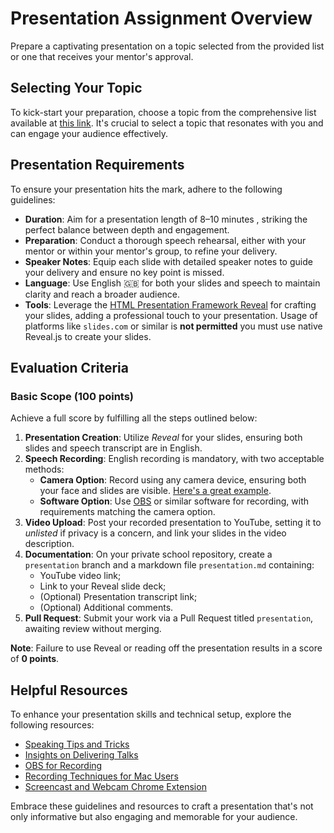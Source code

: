 # Presentation Assignment Overview

Prepare a captivating presentation  on a topic selected from the provided list or one that receives your mentor's approval.

## Selecting Your Topic

To kick-start your preparation, choose a topic from the comprehensive list available at [this link](presentation-topics.md). 
It's crucial to select a topic that resonates with you and can engage your audience effectively.

## Presentation Requirements

To ensure your presentation hits the mark, adhere to the following guidelines:

- **Duration**: Aim for a presentation length of 8–10 minutes , striking the perfect balance between depth and engagement.
- **Preparation**: Conduct a thorough speech rehearsal, either with your mentor or within your mentor's group, to refine your delivery.
- **Speaker Notes**: Equip each slide with detailed speaker notes to guide your delivery and ensure no key point is missed.
- **Language**: Use English 🇬🇧 for both your slides and speech to maintain clarity and reach a broader audience.
- **Tools**: Leverage the [HTML Presentation Framework Reveal](https://github.com/hakimel/reveal.js/) for crafting your 
slides, adding a professional touch to your presentation. Usage of platforms like `slides.com` or similar is **not permitted** 
you must use native Reveal.js to create your slides.

## Evaluation Criteria

### Basic Scope (100 points)

Achieve a full score by fulfilling all the steps outlined below:

1. **Presentation Creation**: Utilize _Reveal_ for your slides, ensuring both slides and speech transcript are in English.
2. **Speech Recording**: English recording is mandatory, with two acceptable methods:
   - **Camera Option**: Record using any camera device, ensuring both your face and slides are visible. [Here's a great example](https://www.youtube.com/watch?v=JezLAu4751Y&feature=youtu.be).
   - **Software Option**: Use [OBS](https://obsproject.com/) or similar software for recording, with requirements matching the camera option.
3. **Video Upload**: Post your recorded presentation to YouTube, setting it to _unlisted_ if privacy is a concern, and link your slides in the video description.
4. **Documentation**: On your private school repository, create a `presentation` branch and a markdown file `presentation.md` containing:
   - YouTube video link;
   - Link to your Reveal slide deck;
   - (Optional) Presentation transcript link;
   - (Optional) Additional comments.
5. **Pull Request**: Submit your work via a Pull Request titled `presentation`, awaiting review without merging.

**Note**: Failure to use Reveal or reading off the presentation results in a score of **0 points**.

## Helpful Resources

To enhance your presentation skills and technical setup, explore the following resources:

- [Speaking Tips and Tricks](http://speaking.io/) 
- [Insights on Delivering Talks](https://zachholman.com/talk/the-talk-on-talks/)
- [OBS for Recording](https://obsproject.com/)
- [Recording Techniques for Mac Users](https://macreports.com/record-face-screen-mac/)
- [Screencast and Webcam Chrome Extension](https://chrome.google.com/webstore/detail/loom-for-chrome/liecbddmkiiihnedobmlmillhodjkdmb) 

Embrace these guidelines and resources to craft a presentation that's not only informative but also engaging and memorable for your audience. 

